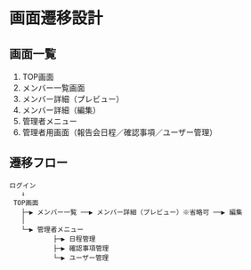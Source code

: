 # 画面遷移設計

## 画面一覧
1. TOP画面
2. メンバー一覧画面
3. メンバー詳細（プレビュー）
4. メンバー詳細（編集）
5. 管理者メニュー
6. 管理者用画面（報告会日程／確認事項／ユーザー管理）

## 遷移フロー
```
ログイン
   ↓
 TOP画面
   ├─▶ メンバー一覧 ──▶ メンバー詳細（プレビュー）※省略可 ──▶ 編集
   │
   └─▶ 管理者メニュー
           ├─▶ 日程管理
           ├─▶ 確認事項管理
           └─▶ ユーザー管理
```
